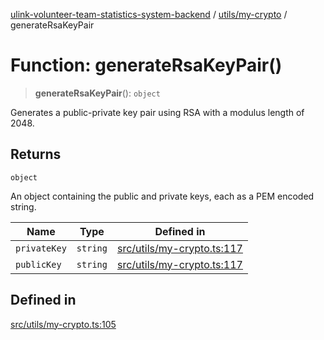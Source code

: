 [ulink-volunteer-team-statistics-system-backend](../wiki/Home) / [utils/my-crypto](../wiki/utils.my-crypto) / generateRsaKeyPair

# Function: generateRsaKeyPair()

> **generateRsaKeyPair**(): `object`

Generates a public-private key pair using RSA with a modulus length of 2048.

## Returns

`object`

An object containing the public and private keys, each as a PEM encoded string.

| Name | Type | Defined in |
| ------ | ------ | ------ |
| `privateKey` | `string` | [src/utils/my-crypto.ts:117](https://github.com/Ulink-Volunteer-Team/statistics-system/blob/main/src/utils/my-crypto.ts#L117) |
| `publicKey` | `string` | [src/utils/my-crypto.ts:117](https://github.com/Ulink-Volunteer-Team/statistics-system/blob/main/src/utils/my-crypto.ts#L117) |

## Defined in

[src/utils/my-crypto.ts:105](https://github.com/Ulink-Volunteer-Team/statistics-system/blob/main/src/utils/my-crypto.ts#L105)
